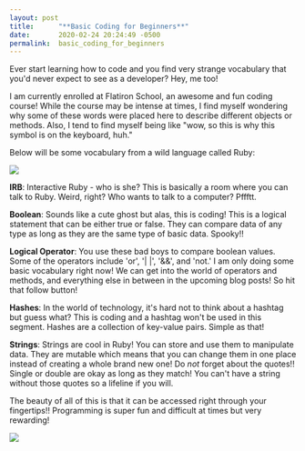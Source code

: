 ```yaml
---
layout: post
title:      "**Basic Coding for Beginners**"
date:       2020-02-24 20:24:49 -0500
permalink:  basic_coding_for_beginners
---
```


Ever start learning how to code and you find very strange vocabulary that you'd never expect to see as a developer? Hey, me too!

I am currently enrolled at Flatiron School, an awesome and fun coding course! While the course may be intense at times, I find myself wondering why some of these words were placed here to describe different objects or methods. Also, I tend to find myself being like "wow, so this is why this symbol is on the keyboard, huh."

Below will be some vocabulary from a wild language called Ruby:

![](https://media.giphy.com/media/f8Iyoy5V2QHYI/giphy.gifhttp://)

**IRB**: Interactive Ruby - who is she? This is basically a room where you can talk to Ruby. Weird, right? Who wants to talk to a computer? Pffftt.

**Boolean**: Sounds like a cute ghost but alas, this is coding! This is a logical statement that can be either true or false. They can compare data of any type as long as they are the same type of basic data. Spooky!!

**Logical Operator**: You use these bad boys to compare boolean values. Some of the operators include 'or', '| |', '&&', and 'not.' I am only doing some basic vocabulary right now! We can get into the world of operators and methods, and everything else in between in the upcoming blog posts! So hit that follow button!

**Hashes**: In the world of technology, it's hard not to think about a hashtag but guess what? This is coding and a hashtag won't be used in this segment. Hashes are a collection of key-value pairs. Simple as that!

**Strings**: Strings are cool in Ruby! You can store and use them to manipulate data. They are mutable which means that you can change them in one place instead of creating a whole brand new one! Do *not* forget about the quotes!! Single or double are okay as long as they match! You can't have a string without those quotes so a lifeline if you will.

The beauty of all of this is that it can be accessed right through your fingertips!! Programming is super fun and difficult at times but very rewarding!

![](https://media.giphy.com/media/1dLjBU7jUenBZbu0nw/giphy.gifhttp://)


